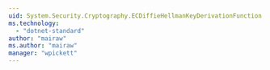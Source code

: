 ```yaml
---
uid: System.Security.Cryptography.ECDiffieHellmanKeyDerivationFunction
ms.technology: 
  - "dotnet-standard"
author: "mairaw"
ms.author: "mairaw"
manager: "wpickett"
---
```

